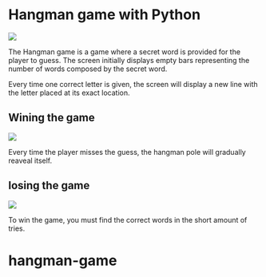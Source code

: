 # Hangman game with Python

![](images/initial-screen.png)

The Hangman game is a game where a secret word is provided for the player to guess. The screen initially displays empty bars representing the number of words composed by the secret word.

Every time one correct letter is given, the screen will display a new line with the letter placed at its exact location.

## Wining the game

![](images/won-game.png)

Every time the player misses the guess, the hangman pole will gradually reaveal itself.

## losing the game

![](images/lost-game.png)

To win the game, you must find the correct words in the short amount of tries.
# hangman-game
